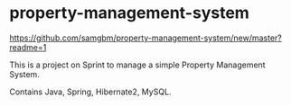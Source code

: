 # property-management-system
https://github.com/samgbm/property-management-system/new/master?readme=1

This is a project on Sprint to manage a simple Property Management System.

Contains Java, Spring, Hibernate2, MySQL.